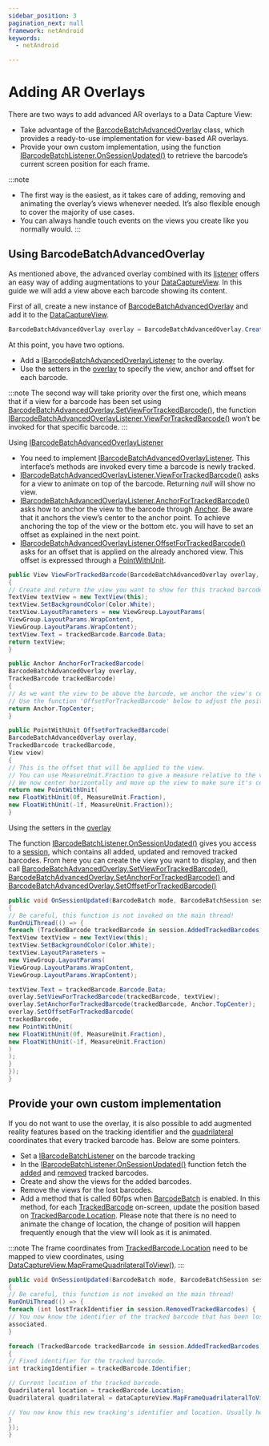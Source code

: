 ```yaml
---
sidebar_position: 3
pagination_next: null
framework: netAndroid
keywords:
  - netAndroid

---
```


# Adding AR Overlays

There are two ways to add advanced AR overlays to a Data Capture View:

- Take advantage of the [BarcodeBatchAdvancedOverlay](https://docs.scandit.com/7.6/data-capture-sdk/dotnet.android/barcode-capture/api/ui/barcode-batch-advanced-overlay.html#class-scandit.datacapture.barcode.batch.ui.BarcodeBatchAdvancedOverlay) class, which provides a ready-to-use implementation for view-based AR overlays.
- Provide your own custom implementation, using the function [IBarcodeBatchListener.OnSessionUpdated()](https://docs.scandit.com/7.6/data-capture-sdk/dotnet.android/barcode-capture/api/barcode-batch-listener.html#method-scandit.datacapture.barcode.batch.IBarcodeBatchListener.OnSessionUpdated) to retrieve the barcode’s current screen position for each frame.

:::note

- The first way is the easiest, as it takes care of adding, removing and animating the overlay’s views whenever needed. It’s also flexible enough to cover the majority of use cases.
- You can always handle touch events on the views you create like you normally would.
  :::

## Using BarcodeBatchAdvancedOverlay

As mentioned above, the advanced overlay combined with its [listener](https://docs.scandit.com/7.6/data-capture-sdk/dotnet.android/barcode-capture/api/ui/barcode-batch-advanced-overlay-listener.html#interface-scandit.datacapture.barcode.batch.ui.IBarcodeBatchAdvancedOverlayListener) offers an easy way of adding augmentations to your [DataCaptureView](https://docs.scandit.com/7.6/data-capture-sdk/dotnet.android/core/api/ui/data-capture-view.html#class-scandit.datacapture.core.ui.DataCaptureView). In this guide we will add a view above each barcode showing its content.

First of all, create a new instance of [BarcodeBatchAdvancedOverlay](https://docs.scandit.com/7.6/data-capture-sdk/dotnet.android/barcode-capture/api/ui/barcode-batch-advanced-overlay.html#class-scandit.datacapture.barcode.batch.ui.BarcodeBatchAdvancedOverlay) and add it to the [DataCaptureView](https://docs.scandit.com/7.6/data-capture-sdk/dotnet.android/core/api/ui/data-capture-view.html#class-scandit.datacapture.core.ui.DataCaptureView).

```csharp
BarcodeBatchAdvancedOverlay overlay = BarcodeBatchAdvancedOverlay.Create(barcodeBatch, dataCaptureView);
```

At this point, you have two options.

- Add a [IBarcodeBatchAdvancedOverlayListener](https://docs.scandit.com/7.6/data-capture-sdk/dotnet.android/barcode-capture/api/ui/barcode-batch-advanced-overlay-listener.html#interface-scandit.datacapture.barcode.batch.ui.IBarcodeBatchAdvancedOverlayListener) to the overlay.
- Use the setters in the [overlay](https://docs.scandit.com/7.6/data-capture-sdk/dotnet.android/barcode-capture/api/ui/barcode-batch-advanced-overlay.html#class-scandit.datacapture.barcode.batch.ui.BarcodeBatchAdvancedOverlay) to specify the view, anchor and offset for each barcode.

:::note
The second way will take priority over the first one, which means that if a view for a barcode has been set using [BarcodeBatchAdvancedOverlay.SetViewForTrackedBarcode()](https://docs.scandit.com/7.6/data-capture-sdk/dotnet.android/barcode-capture/api/ui/barcode-batch-advanced-overlay.html#method-scandit.datacapture.barcode.batch.ui.BarcodeBatchAdvancedOverlay.SetViewForTrackedBarcode), the function [IBarcodeBatchAdvancedOverlayListener.ViewForTrackedBarcode()](https://docs.scandit.com/7.6/data-capture-sdk/dotnet.android/barcode-capture/api/ui/barcode-batch-advanced-overlay-listener.html#method-scandit.datacapture.barcode.batch.ui.IBarcodeBatchAdvancedOverlayListener.ViewForTrackedBarcode) won’t be invoked for that specific barcode.
:::

Using [IBarcodeBatchAdvancedOverlayListener](https://docs.scandit.com/7.6/data-capture-sdk/dotnet.android/barcode-capture/api/ui/barcode-batch-advanced-overlay-listener.html#interface-scandit.datacapture.barcode.batch.ui.IBarcodeBatchAdvancedOverlayListener)

- You need to implement [IBarcodeBatchAdvancedOverlayListener](https://docs.scandit.com/7.6/data-capture-sdk/dotnet.android/barcode-capture/api/ui/barcode-batch-advanced-overlay-listener.html#interface-scandit.datacapture.barcode.batch.ui.IBarcodeBatchAdvancedOverlayListener). This interface’s methods are invoked every time a barcode is newly tracked.
- [IBarcodeBatchAdvancedOverlayListener.ViewForTrackedBarcode()](https://docs.scandit.com/7.6/data-capture-sdk/dotnet.android/barcode-capture/api/ui/barcode-batch-advanced-overlay-listener.html#method-scandit.datacapture.barcode.batch.ui.IBarcodeBatchAdvancedOverlayListener.ViewForTrackedBarcode) asks for a view to animate on top of the barcode. Returning _null_ will show no view.
- [IBarcodeBatchAdvancedOverlayListener.AnchorForTrackedBarcode()](https://docs.scandit.com/7.6/data-capture-sdk/dotnet.android/barcode-capture/api/ui/barcode-batch-advanced-overlay-listener.html#method-scandit.datacapture.barcode.batch.ui.IBarcodeBatchAdvancedOverlayListener.AnchorForTrackedBarcode) asks how to anchor the view to the barcode through [Anchor](https://docs.scandit.com/7.6/data-capture-sdk/dotnet.android/core/api/anchor.html#enum-scandit.datacapture.core.Anchor). Be aware that it anchors the view’s center to the anchor point. To achieve anchoring the top of the view or the bottom etc. you will have to set an offset as explained in the next point.
- [IBarcodeBatchAdvancedOverlayListener.OffsetForTrackedBarcode()](https://docs.scandit.com/7.6/data-capture-sdk/dotnet.android/barcode-capture/api/ui/barcode-batch-advanced-overlay-listener.html#method-scandit.datacapture.barcode.batch.ui.IBarcodeBatchAdvancedOverlayListener.OffsetForTrackedBarcode) asks for an offset that is applied on the already anchored view. This offset is expressed through a [PointWithUnit](https://docs.scandit.com/7.6/data-capture-sdk/dotnet.android/core/api/common.html#struct-scandit.datacapture.core.PointWithUnit).

```csharp
public View ViewForTrackedBarcode(BarcodeBatchAdvancedOverlay overlay, TrackedBarcode trackedBarcode)
{
// Create and return the view you want to show for this tracked barcode. You can also return null, to have no view for this barcode.
TextView textView = new TextView(this);
textView.SetBackgroundColor(Color.White);
textView.LayoutParameters = new ViewGroup.LayoutParams(
ViewGroup.LayoutParams.WrapContent,
ViewGroup.LayoutParams.WrapContent);
textView.Text = trackedBarcode.Barcode.Data;
return textView;
}

public Anchor AnchorForTrackedBarcode(
BarcodeBatchAdvancedOverlay overlay,
TrackedBarcode trackedBarcode)
{
// As we want the view to be above the barcode, we anchor the view's center to the top-center of the barcode quadrilateral.
// Use the function 'OffsetForTrackedBarcode' below to adjust the position of the view by providing an offset.
return Anchor.TopCenter;
}

public PointWithUnit OffsetForTrackedBarcode(
BarcodeBatchAdvancedOverlay overlay,
TrackedBarcode trackedBarcode,
View view)
{
// This is the offset that will be applied to the view.
// You can use MeasureUnit.Fraction to give a measure relative to the view itself, the sdk will take care of transforming this into pixel size.
// We now center horizontally and move up the view to make sure it's centered and above the barcode quadrilateral by half of the view's height.
return new PointWithUnit(
new FloatWithUnit(0f, MeasureUnit.Fraction),
new FloatWithUnit(-1f, MeasureUnit.Fraction));
}
```

Using the setters in the [overlay](https://docs.scandit.com/7.6/data-capture-sdk/dotnet.android/barcode-capture/api/ui/barcode-batch-advanced-overlay.html#class-scandit.datacapture.barcode.batch.ui.BarcodeBatchAdvancedOverlay)

The function [IBarcodeBatchListener.OnSessionUpdated()](https://docs.scandit.com/7.6/data-capture-sdk/dotnet.android/barcode-capture/api/barcode-batch-listener.html#method-scandit.datacapture.barcode.batch.IBarcodeBatchListener.OnSessionUpdated) gives you access to a [session](https://docs.scandit.com/7.6/data-capture-sdk/dotnet.android/barcode-capture/api/barcode-batch-session.html#class-scandit.datacapture.barcode.batch.BarcodeBatchSession), which contains all added, updated and removed tracked barcodes. From here you can create the view you want to display, and then call [BarcodeBatchAdvancedOverlay.SetViewForTrackedBarcode()](https://docs.scandit.com/7.6/data-capture-sdk/dotnet.android/barcode-capture/api/ui/barcode-batch-advanced-overlay.html#method-scandit.datacapture.barcode.batch.ui.BarcodeBatchAdvancedOverlay.SetViewForTrackedBarcode), [BarcodeBatchAdvancedOverlay.SetAnchorForTrackedBarcode()](https://docs.scandit.com/7.6/data-capture-sdk/dotnet.android/barcode-capture/api/ui/barcode-batch-advanced-overlay.html#method-scandit.datacapture.barcode.batch.ui.BarcodeBatchAdvancedOverlay.SetAnchorForTrackedBarcode) and [BarcodeBatchAdvancedOverlay.SetOffsetForTrackedBarcode()](https://docs.scandit.com/7.6/data-capture-sdk/dotnet.android/barcode-capture/api/ui/barcode-batch-advanced-overlay.html#method-scandit.datacapture.barcode.batch.ui.BarcodeBatchAdvancedOverlay.SetOffsetForTrackedBarcode)

```csharp
public void OnSessionUpdated(BarcodeBatch mode, BarcodeBatchSession session, IFrameData data)
{
// Be careful, this function is not invoked on the main thread!
RunOnUiThread(() => {
foreach (TrackedBarcode trackedBarcode in session.AddedTrackedBarcodes) {
TextView textView = new TextView(this);
textView.SetBackgroundColor(Color.White);
textView.LayoutParameters =
new ViewGroup.LayoutParams(
ViewGroup.LayoutParams.WrapContent,
ViewGroup.LayoutParams.WrapContent);

textView.Text = trackedBarcode.Barcode.Data;
overlay.SetViewForTrackedBarcode(trackedBarcode, textView);
overlay.SetAnchorForTrackedBarcode(trackedBarcode, Anchor.TopCenter);
overlay.SetOffsetForTrackedBarcode(
trackedBarcode,
new PointWithUnit(
new FloatWithUnit(0f, MeasureUnit.Fraction),
new FloatWithUnit(-1f, MeasureUnit.Fraction)
)
);
}
});
}
```

## Provide your own custom implementation

If you do not want to use the overlay, it is also possible to add augmented reality features based on the tracking identifier and the [quadrilateral](https://docs.scandit.com/7.6/data-capture-sdk/dotnet.android/core/api/common.html#struct-scandit.datacapture.core.Quadrilateral) coordinates that every tracked barcode has. Below are some pointers.

- Set a [IBarcodeBatchListener](https://docs.scandit.com/7.6/data-capture-sdk/dotnet.android/barcode-capture/api/barcode-batch-listener.html#interface-scandit.datacapture.barcode.batch.IBarcodeBatchListener) on the barcode tracking
- In the [IBarcodeBatchListener.OnSessionUpdated()](https://docs.scandit.com/7.6/data-capture-sdk/dotnet.android/barcode-capture/api/barcode-batch-listener.html#method-scandit.datacapture.barcode.batch.IBarcodeBatchListener.OnSessionUpdated) function fetch the [added](https://docs.scandit.com/7.6/data-capture-sdk/dotnet.android/barcode-capture/api/barcode-batch-session.html#property-scandit.datacapture.barcode.batch.BarcodeBatchSession.AddedTrackedBarcodes) and [removed](https://docs.scandit.com/7.6/data-capture-sdk/dotnet.android/barcode-capture/api/barcode-batch-session.html#property-scandit.datacapture.barcode.batch.BarcodeBatchSession.RemovedTrackedBarcodes) tracked barcodes.
- Create and show the views for the added barcodes.
- Remove the views for the lost barcodes.
- Add a method that is called 60fps when [BarcodeBatch](https://docs.scandit.com/7.6/data-capture-sdk/dotnet.android/barcode-capture/api/barcode-batch.html#class-scandit.datacapture.barcode.batch.BarcodeBatch) is enabled. In this method, for each [TrackedBarcode](https://docs.scandit.com/7.6/data-capture-sdk/dotnet.android/barcode-capture/api/tracked-barcode.html#class-scandit.datacapture.barcode.batch.TrackedBarcode) on-screen, update the position based on [TrackedBarcode.Location](https://docs.scandit.com/7.6/data-capture-sdk/dotnet.android/barcode-capture/api/tracked-barcode.html#property-scandit.datacapture.barcode.batch.TrackedBarcode.Location). Please note that there is no need to animate the change of location, the change of position will happen frequently enough that the view will look as it is animated.

:::note
The frame coordinates from [TrackedBarcode.Location](https://docs.scandit.com/7.6/data-capture-sdk/dotnet.android/barcode-capture/api/tracked-barcode.html#property-scandit.datacapture.barcode.batch.TrackedBarcode.Location) need to be mapped to view coordinates, using [DataCaptureView.MapFrameQuadrilateralToView()](https://docs.scandit.com/7.6/data-capture-sdk/dotnet.android/core/api/ui/data-capture-view.html#method-scandit.datacapture.core.ui.DataCaptureView.MapFrameQuadrilateralToView).
:::

```csharp
public void OnSessionUpdated(BarcodeBatch mode, BarcodeBatchSession session, IFrameData data)
{
// Be careful, this function is not invoked on the main thread!
RunOnUiThread(() => {
foreach (int lostTrackIdentifier in session.RemovedTrackedBarcodes) {
// You now know the identifier of the tracked barcode that has been lost. Usually here you would remove the views
associated.
}

foreach (TrackedBarcode trackedBarcode in session.AddedTrackedBarcodes)
{
// Fixed identifier for the tracked barcode.
int trackingIdentifier = trackedBarcode.Identifier;

// Current location of the tracked barcode.
Quadrilateral location = trackedBarcode.Location;
Quadrilateral quadrilateral = dataCaptureView.MapFrameQuadrilateralToView(location);

// You now know this new tracking's identifier and location. Usually here you would create and show the views.
}
});
}
```
